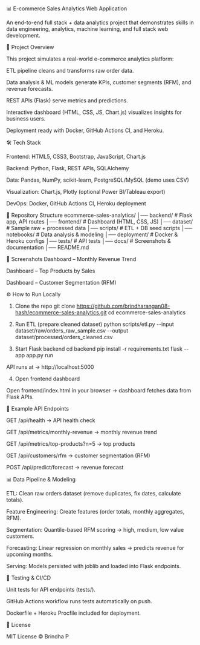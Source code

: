 📊 E-commerce Sales Analytics Web Application

An end-to-end full stack + data analytics project that demonstrates skills in data engineering, analytics, machine learning, and full stack web development.

🚀 Project Overview

This project simulates a real-world e-commerce analytics platform:

ETL pipeline cleans and transforms raw order data.

Data analysis & ML models generate KPIs, customer segments (RFM), and revenue forecasts.

REST APIs (Flask) serve metrics and predictions.

Interactive dashboard (HTML, CSS, JS, Chart.js) visualizes insights for business users.

Deployment ready with Docker, GitHub Actions CI, and Heroku.

🛠️ Tech Stack

Frontend: HTML5, CSS3, Bootstrap, JavaScript, Chart.js

Backend: Python, Flask, REST APIs, SQLAlchemy

Data: Pandas, NumPy, scikit-learn, PostgreSQL/MySQL (demo uses CSV)

Visualization: Chart.js, Plotly (optional Power BI/Tableau export)

DevOps: Docker, GitHub Actions CI, Heroku deployment

📂 Repository Structure
ecommerce-sales-analytics/
│── backend/        # Flask app, API routes
│── frontend/       # Dashboard (HTML, CSS, JS)
│── dataset/        # Sample raw + processed data
│── scripts/        # ETL + DB seed scripts
│── notebooks/      # Data analysis & modeling
│── deployment/     # Docker & Heroku configs
│── tests/          # API tests
│── docs/           # Screenshots & documentation
│── README.md

📸 Screenshots
Dashboard – Monthly Revenue Trend

Dashboard – Top Products by Sales

Dashboard – Customer Segmentation (RFM)

⚙️ How to Run Locally
1. Clone the repo
git clone https://github.com/brindharangan08-hash/ecommerce-sales-analytics.git
cd ecommerce-sales-analytics

2. Run ETL (prepare cleaned dataset)
python scripts/etl.py --input dataset/raw/orders_raw_sample.csv --output dataset/processed/orders_cleaned.csv

3. Start Flask backend
cd backend
pip install -r requirements.txt
flask --app app.py run


API runs at → http://localhost:5000

4. Open frontend dashboard

Open frontend/index.html in your browser → dashboard fetches data from Flask APIs.

🔑 Example API Endpoints

GET /api/health → API health check

GET /api/metrics/monthly-revenue → monthly revenue trend

GET /api/metrics/top-products?n=5 → top products

GET /api/customers/rfm → customer segmentation (RFM)

POST /api/predict/forecast → revenue forecast

📊 Data Pipeline & Modeling

ETL: Clean raw orders dataset (remove duplicates, fix dates, calculate totals).

Feature Engineering: Create features (order totals, monthly aggregates, RFM).

Segmentation: Quantile-based RFM scoring → high, medium, low value customers.

Forecasting: Linear regression on monthly sales → predicts revenue for upcoming months.

Serving: Models persisted with joblib and loaded into Flask endpoints.

🧪 Testing & CI/CD

Unit tests for API endpoints (tests/).

GitHub Actions workflow runs tests automatically on push.

Dockerfile + Heroku Procfile included for deployment.


📄 License

MIT License © Brindha P
